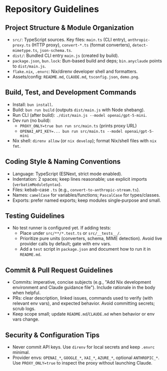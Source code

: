 # Repository Guidelines

## Project Structure & Module Organization
- `src/`: TypeScript sources. Key files: `main.ts` (CLI entry), `anthropic-proxy.ts` (HTTP proxy), `convert-*.ts` (format converters), `detect-mimetype.ts`, `json-schema.ts`.
- `dist/`: Bundled CLI entry `main.js` (created by build).
- `package.json`, `bun.lock`: Bun-based build and deps; `bin.anyclaude` points to `dist/main.js`.
- `flake.nix`, `.envrc`: Nix/direnv developer shell and formatters.
- Assets/config: `README.md`, `CLAUDE.md`, `tsconfig.json`, `demo.png`.

## Build, Test, and Development Commands
- Install: `bun install`.
- Build: `bun run build` (outputs `dist/main.js` with Node shebang).
- Run CLI (after build): `./dist/main.js --model openai/gpt-5-mini`.
- Dev run (no build):
  - `PROXY_ONLY=true bun run src/main.ts` (prints proxy URL)
  - `OPENAI_API_KEY=... bun run src/main.ts --model openai/gpt-5-mini`
- Nix shell: `direnv allow` (or `nix develop`); format Nix/shell files with `nix fmt`.

## Coding Style & Naming Conventions
- Language: TypeScript (ESNext, strict mode enabled).
- Indentation: 2 spaces; keep lines reasonable; use explicit imports (`verbatimModuleSyntax`).
- Files: kebab-case `.ts` (e.g., `convert-to-anthropic-stream.ts`).
- Names: `camelCase` for variables/functions; `PascalCase` for types/classes.
- Exports: prefer named exports; keep modules single‑purpose and small.

## Testing Guidelines
- No test runner is configured yet. If adding tests:
  - Place under `src/**/*.test.ts` or `src/__tests__/`.
  - Prioritize pure units (converters, schema, MIME detection). Avoid live provider calls by default; gate with env vars.
  - Add a `test` script in `package.json` and document how to run it in `README.md`.

## Commit & Pull Request Guidelines
- Commits: imperative, concise subjects (e.g., "Add Nix development environment and Claude guidance file"). Include rationale in the body when helpful.
- PRs: clear description, linked issues, commands used to verify (with relevant env vars), and expected behavior. Avoid committing secrets; scrub logs.
- Keep scope small; update `README.md`/`CLAUDE.md` when behavior or env vars change.

## Security & Configuration Tips
- Never commit API keys. Use `direnv` for local secrets and keep `.envrc` minimal.
- Provider envs: `OPENAI_*`, `GOOGLE_*`, `XAI_*`, `AZURE_*`, optional `ANTHROPIC_*`. Use `PROXY_ONLY=true` to inspect the proxy without launching Claude.
